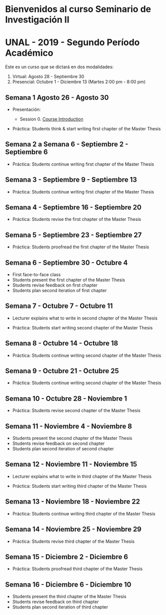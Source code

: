 # Bienvenidos al curso Seminario de Investigación II
# UNAL - 2019 - Segundo Período Académico 

Este es un curso que se dictará en dos modalidades:
1. Virtual:  Agosto 28 -  Septiembre 30  
2. Presencial: Octubre 1 - Diciembre 13  (Martes 2:00 pm - 8:00 pm)

## Semana 1  Agosto 26 - Agosto 30

- Presentación:
  - Session 0.  [Course Introduction](https://ials.github.com/seminario/sem_S0.html)
  
- Práctica:
  Students think & start writing first chapter of the Master Thesis

## Semana 2 a Semana 6 - Septiembre 2 - Septiembre 6

- Práctica:
  Students continue writing first chapter of the Master Thesis
 
## Semana 3 - Septiembre 9 - Septiembre 13

- Práctica:
  Students continue writing first chapter of the Master Thesis

## Semana 4 - Septiembre 16 - Septiembre 20

- Práctica:
  Students revise the first chapter of the Master Thesis

## Semana 5 - Septiembre 23 - Septiembre 27

- Práctica:
  Students  proofread the first chapter of the Master Thesis

## Semana 6 - Septiembre 30 - Octubre 4

- First face-to-face class 
- Students present the first chapter of the Master Thesis
- Students revise feedback on first chapter
- Students plan second iteration of first chapter

## Semana 7 - Octubre 7 - Octubre 11

- Lecturer explains what to write in second chapter of the Master Thesis

- Práctica:
  Students start writing second chapter of the Master Thesis
 
## Semana 8 - Octubre 14 - Octubre 18

- Práctica:
  Students continue writing second chapter of the Master Thesis

## Semana 9 - Octubre 21 - Octubre 25

- Práctica:
  Students continue writing second chapter of the Master Thesis
 
## Semana 10 - Octubre 28 - Noviembre 1

- Práctica:
  Students revise second chapter of the Master Thesis

## Semana 11 - Noviembre 4 - Noviembre 8

- Students present the second chapter of the Master Thesis
- Students revise feedback on second chapter
- Students plan second iteration of second chapter

## Semana 12 - Noviembre 11 - Noviembre 15

- Lecturer explains what to write in third chapter of the Master Thesis

- Práctica:
  Students start writing third chapter of the Master Thesis

## Semana 13 - Noviembre 18 - Noviembre 22

- Práctica:
  Students continue writing third chapter of the Master Thesis

## Semana 14 - Noviembre 25 - Noviembre 29

- Práctica:
  Students revise third chapter of the Master Thesis

## Semana 15 - Diciembre 2 - Diciembre 6

- Práctica:
  Students proofread third chapter of the Master Thesis

## Semana 16 - Diciembre 6 - Diciembre 10

- Students present the third chapter of the Master Thesis
- Students revise feedback on third chapter
- Students plan second iteration of third chapter

  




